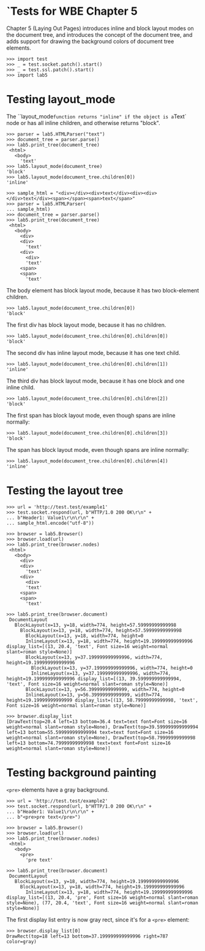 `Tests for WBE Chapter 5
=======================

Chapter 5 (Laying Out Pages) introduces inline and block layout modes on
the document tree, and introduces the concept of the document tree, and
adds support for drawing the background colors of document tree elements.

    >>> import test
    >>> _ = test.socket.patch().start()
    >>> _ = test.ssl.patch().start()
    >>> import lab5

Testing layout_mode
===================

The ``layout_mode` function returns "inline" if the object is a `Text` node
or has all inline children, and otherwise returns "block".

    >>> parser = lab5.HTMLParser("text")
    >>> document_tree = parser.parse()
    >>> lab5.print_tree(document_tree)
     <html>
       <body>
         'text'
    >>> lab5.layout_mode(document_tree)
    'block'
    >>> lab5.layout_mode(document_tree.children[0])
    'inline'

    >>> sample_html = "<div></div><div>text</div><div><div></div>text</div><span></span><span>text</span>"
    >>> parser = lab5.HTMLParser(
    ... sample_html)
    >>> document_tree = parser.parse()
    >>> lab5.print_tree(document_tree)
     <html>
       <body>
         <div>
         <div>
           'text'
         <div>
           <div>
           'text'
         <span>
         <span>
           'text'

The body element has block layout mode, because it has two block-element children.

    >>> lab5.layout_mode(document_tree.children[0])
    'block'

The first div has block layout mode, because it has no children.

    >>> lab5.layout_mode(document_tree.children[0].children[0])
    'block'

The second div has inline layout mode, because it has one text child.

    >>> lab5.layout_mode(document_tree.children[0].children[1])
    'inline'

The third div has block layout mode, because it has one block and one inline child.

    >>> lab5.layout_mode(document_tree.children[0].children[2])
    'block'

The first span has block layout mode, even though spans are inline normally:

    >>> lab5.layout_mode(document_tree.children[0].children[3])
    'block'

The span has block layout mode, even though spans are inline normally:

    >>> lab5.layout_mode(document_tree.children[0].children[4])
    'inline'

Testing the layout tree
=======================

    >>> url = 'http://test.test/example1'
    >>> test.socket.respond(url, b"HTTP/1.0 200 OK\r\n" +
    ... b"Header1: Value1\r\n\r\n" +
    ... sample_html.encode("utf-8"))

    >>> browser = lab5.Browser()
    >>> browser.load(url)
    >>> lab5.print_tree(browser.nodes)
     <html>
       <body>
         <div>
         <div>
           'text'
         <div>
           <div>
           'text'
         <span>
         <span>
           'text'

    >>> lab5.print_tree(browser.document)
     DocumentLayout
       BlockLayout(x=13, y=18, width=774, height=57.59999999999998
         BlockLayout(x=13, y=18, width=774, height=57.59999999999998
           BlockLayout(x=13, y=18, width=774, height=0
           InlineLayout(x=13, y=18, width=774, height=19.199999999999996 display_list=[(13, 20.4, 'text', Font size=16 weight=normal slant=roman style=None)]
           BlockLayout(x=13, y=37.199999999999996, width=774, height=19.199999999999996
             BlockLayout(x=13, y=37.199999999999996, width=774, height=0
             InlineLayout(x=13, y=37.199999999999996, width=774, height=19.199999999999996 display_list=[(13, 39.599999999999994, 'text', Font size=16 weight=normal slant=roman style=None)]
           BlockLayout(x=13, y=56.39999999999999, width=774, height=0
           InlineLayout(x=13, y=56.39999999999999, width=774, height=19.19999999999999 display_list=[(13, 58.79999999999998, 'text', Font size=16 weight=normal slant=roman style=None)]

    >>> browser.display_list
    [DrawText(top=20.4 left=13 bottom=36.4 text=text font=Font size=16 weight=normal slant=roman style=None), DrawText(top=39.599999999999994 left=13 bottom=55.599999999999994 text=text font=Font size=16 weight=normal slant=roman style=None), DrawText(top=58.79999999999998 left=13 bottom=74.79999999999998 text=text font=Font size=16 weight=normal slant=roman style=None)]

Testing background painting
===========================

`<pre>` elements have a gray background.

    >>> url = 'http://test.test/example2'
    >>> test.socket.respond(url, b"HTTP/1.0 200 OK\r\n" +
    ... b"Header1: Value1\r\n\r\n" +
    ... b"<pre>pre text</pre>")

    >>> browser = lab5.Browser()
    >>> browser.load(url)
    >>> lab5.print_tree(browser.nodes)
     <html>
       <body>
         <pre>
           'pre text'

    >>> lab5.print_tree(browser.document)
     DocumentLayout
       BlockLayout(x=13, y=18, width=774, height=19.199999999999996
         BlockLayout(x=13, y=18, width=774, height=19.199999999999996
           InlineLayout(x=13, y=18, width=774, height=19.199999999999996 display_list=[(13, 20.4, 'pre', Font size=16 weight=normal slant=roman style=None), (77, 20.4, 'text', Font size=16 weight=normal slant=roman style=None)]

The first display list entry is now gray rect, since it's for a `<pre>` element:

    >>> browser.display_list[0]
    DrawRect(top=18 left=13 bottom=37.199999999999996 right=787 color=gray)